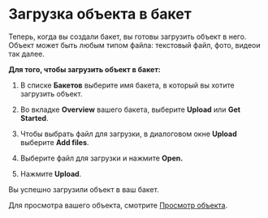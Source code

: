 # Загрузка объекта в бакет<a name="PuttingAnObjectInABucket"></a>

Теперь, когда вы создали бакет, вы готовы загрузить объект в него\. Объект может быть любым типом файла: текстовый файл, фото, видеои так далее\. 

**Для того, чтобы загрузить объект в бакет:**

1. В списке **Бакетов** выберите имя бакета, в который вы хотите загрузить объект\.

1. Во вкладке **Overview** вашего бакета, выберите **Upload** или **Get Started**\.

1. Чтобы выбрать файл для загрузки, в диалоговом окне **Upload** выберите **Add files**\.

1. Выберите файл для загрузки и нажмите **Open\.** 

1. Нажмите **Upload**\. 

Вы успешно загрузили объект в ваш бакет\. 

Для просмотра вашего объекта, смотрите [Просмотр объекта](OpeningAnObject.md)\.
